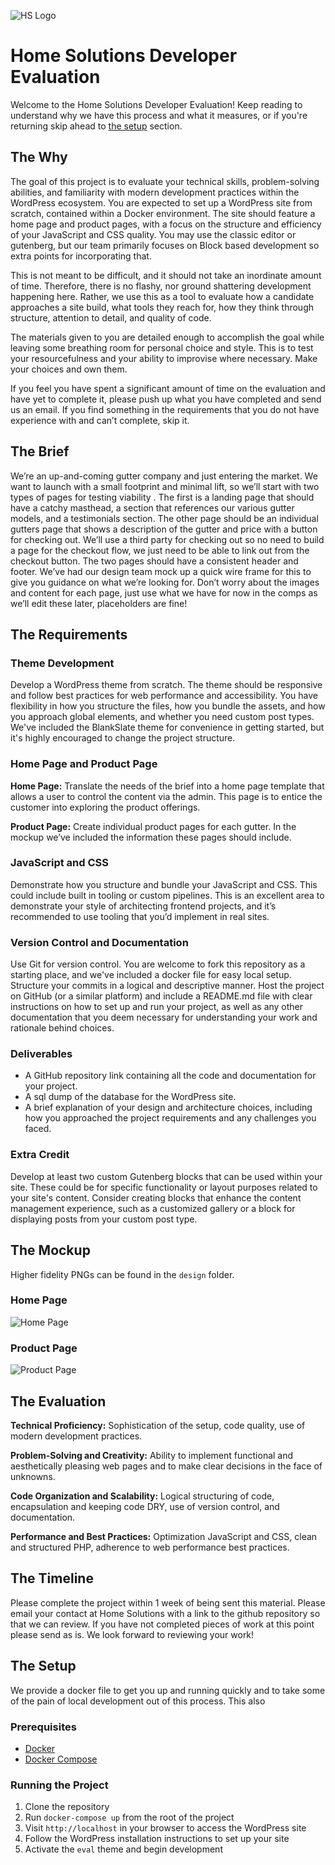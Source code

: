 ![HS Logo](./design/HS-logo.jpeg)

# Home Solutions Developer Evaluation
Welcome to the Home Solutions Developer Evaluation! Keep reading to understand why we have this process and what it measures, or if you're returning skip ahead to [the setup](#the-setup) section.

## The Why
The goal of this project is to evaluate your technical skills, problem-solving abilities, and familiarity with modern development practices within the WordPress ecosystem. You are expected to set up a WordPress site from scratch, contained within a Docker environment. The site should feature a home page and product pages, with a focus on the structure and efficiency of your JavaScript and CSS quality. You may use the classic editor or gutenberg, but our team primarily focuses on Block based development so extra points for incorporating that.

This is not meant to be difficult, and it should not take an inordinate amount of time. Therefore, there is no flashy, nor ground shattering development happening here. Rather, we use this as a tool to evaluate how a candidate approaches a site build, what tools they reach for, how they think through structure, attention to detail, and quality of code.

The materials given to you are detailed enough to accomplish the goal while leaving some breathing room for personal choice and style. This is to test your resourcefulness and your ability to improvise where necessary. Make your choices and own them.

If you feel you have spent a significant amount of time on the evaluation and have yet to complete it, please push up what you have completed and send us an email. If you find something in the requirements that you do not have experience with and can’t complete, skip it.

## The Brief
We’re an up-and-coming gutter company and just entering the market. We want to launch with a small footprint and minimal lift, so we’ll start with two types of pages for testing viability . The first is a landing page that should have a catchy masthead, a section that references our various gutter models, and a testimonials section. The other page should be an individual gutters page that shows a description of the gutter and price with a button for checking out. We’ll use a third party for checking out so no need to build a page for the checkout flow, we just need to be able to link out from the checkout button. The two pages should have a consistent header and footer. We’ve had our design team mock up a quick wire frame for this to give you guidance on what we’re looking for. Don’t worry about the images and content for each page, just use what we have for now in the comps as we’ll edit these later, placeholders are fine!

## The Requirements
### Theme Development
Develop a WordPress theme from scratch. The theme should be responsive and follow best practices for web performance and accessibility. You have flexibility in how you structure the files, how you bundle the assets, and how you approach global elements, and whether you need custom post types. We've included the BlankSlate theme for convenience in getting started, but it's highly encouraged to change the project structure.

### Home Page and Product Page
**Home Page:** Translate the needs of the brief into a home page template that allows a user to control the content via the admin. This page is to entice the customer into exploring the product offerings.

**Product Page:** Create individual product pages for each gutter. In the mockup we’ve included the information these pages should include.

### JavaScript and CSS
Demonstrate how you structure and bundle your JavaScript and CSS. This could include built in tooling or custom pipelines. This is an excellent area to demonstrate your style of architecting frontend projects, and it’s recommended to use tooling that you’d implement in real sites.

### Version Control and Documentation
Use Git for version control. You are welcome to fork this repository as a starting place, and we've included a docker file for easy local setup. Structure your commits in a logical and descriptive manner. Host the project on GitHub (or a similar platform) and include a README.md file with clear instructions on how to set up and run your project, as well as any other documentation that you deem necessary for understanding your work and rationale behind choices.

### Deliverables
- A GitHub repository link containing all the code and documentation for your project.
- A sql dump of the database for the WordPress site.
- A brief explanation of your design and architecture choices, including how you approached the project requirements and any challenges you faced.

### Extra Credit
Develop at least two custom Gutenberg blocks that can be used within your site. These could be for specific functionality or layout purposes related to your site's content. Consider creating blocks that enhance the content management experience, such as a customized gallery or a block for displaying posts from your custom post type.

## The Mockup
Higher fidelity PNGs can be found in the `design` folder.

### Home Page
![Home Page](./design/wp-dev-eval-home.png)

### Product Page
![Product Page](./design/wp-dev-eval-product.png)

## The Evaluation
**Technical Proficiency:** Sophistication of the setup, code quality, use of modern development practices.

**Problem-Solving and Creativity:** Ability to implement functional and aesthetically pleasing web pages and to make clear decisions in the face of unknowns.

**Code Organization and Scalability:** Logical structuring of code, encapsulation and keeping code DRY, use of version control, and documentation.

**Performance and Best Practices:** Optimization JavaScript and CSS, clean and structured PHP, adherence to web performance best practices.

## The Timeline
Please complete the project within 1 week of being sent this material. Please email your contact at Home Solutions with a link to the github repository so that we can review. If you have not completed pieces of work at this point please send as is. We look forward to reviewing your work!

## The Setup
We provide a docker file to get you up and running quickly and to take some of the pain of local development out of this process. This also

### Prerequisites
- [Docker](https://www.docker.com/get-started)
- [Docker Compose](https://docs.docker.com/compose/install/)

### Running the Project
1. Clone the repository
2. Run `docker-compose up` from the root of the project
3. Visit `http://localhost` in your browser to access the WordPress site
4. Follow the WordPress installation instructions to set up your site
5. Activate the `eval` theme and begin development


